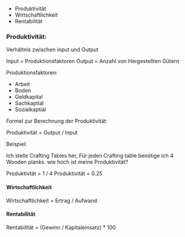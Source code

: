 
- Produktivität
- Wirtschaftlichkeit
- Rentabilität
### Produktivität: 

Verhältnis zwischen input und Output 

Input = Produktionsfaktoren 
Output = Anzahl von Hergestellten Gütern

Produktionsfaktoren: 
- Arbeit
- Boden
- Geldkapital
- Sachkaptial
- Sozialkaptial

Formel zur Berechnung der Produktivität:

Produktivität = Output / Input 


Beispiel: 


Ich stelle Crafting Tables her, Für jeden Crafting table benötige ich 4 Wooden planks. wie hoch ist meine Produktivität?

Produktivtät = 1 / 4
Produktivität =  0.25

#### Wirtschaftlichkeit

Wirtschaftlichkeit = Ertrag / Aufwand 
#### Rentabilität 

Rentabilität = (Gewinn / Kapitaleinsatz) * 100

